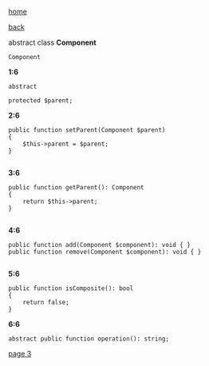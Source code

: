 [home](./page01.md)

[back](./page01.md)

abstract class **Component**

```
Component
```
**1:6**
```
abstract
```

```
protected $parent;
```


**2:6**
```
public function setParent(Component $parent)
{
    $this->parent = $parent;
}


```

**3:6**
```
public function getParent(): Component
{
    return $this->parent;
}


```

**4:6**
```
public function add(Component $component): void { }
public function remove(Component $component): void { }


```

**5:6**
```
public function isComposite(): bool
{
    return false;
}
```

**6:6**
```
abstract public function operation(): string;
```

[page 3](./page03.md)
